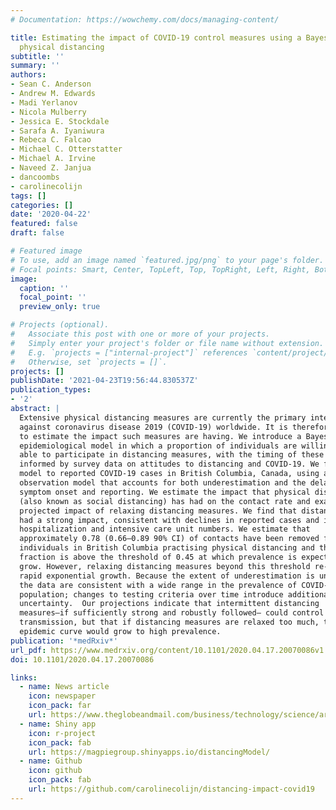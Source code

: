 ```yaml
---
# Documentation: https://wowchemy.com/docs/managing-content/

title: Estimating the impact of COVID-19 control measures using a Bayesian model of
  physical distancing
subtitle: ''
summary: ''
authors:
- Sean C. Anderson
- Andrew M. Edwards
- Madi Yerlanov
- Nicola Mulberry
- Jessica E. Stockdale
- Sarafa A. Iyaniwura
- Rebeca C. Falcao
- Michael C. Otterstatter
- Michael A. Irvine
- Naveed Z. Janjua
- dancoombs
- carolinecolijn
tags: []
categories: []
date: '2020-04-22'
featured: false
draft: false

# Featured image
# To use, add an image named `featured.jpg/png` to your page's folder.
# Focal points: Smart, Center, TopLeft, Top, TopRight, Left, Right, BottomLeft, Bottom, BottomRight.
image:
  caption: ''
  focal_point: ''
  preview_only: true

# Projects (optional).
#   Associate this post with one or more of your projects.
#   Simply enter your project's folder or file name without extension.
#   E.g. `projects = ["internal-project"]` references `content/project/deep-learning/index.md`.
#   Otherwise, set `projects = []`.
projects: []
publishDate: '2021-04-23T19:56:44.830537Z'
publication_types:
- '2'
abstract: |
  Extensive physical distancing measures are currently the primary intervention
  against coronavirus disease 2019 (COVID-19) worldwide. It is therefore urgent
  to estimate the impact such measures are having. We introduce a Bayesian
  epidemiological model in which a proportion of individuals are willing and
  able to participate in distancing measures, with the timing of these measures
  informed by survey data on attitudes to distancing and COVID-19. We fit our
  model to reported COVID-19 cases in British Columbia, Canada, using an
  observation model that accounts for both underestimation and the delay between
  symptom onset and reporting. We estimate the impact that physical distancing
  (also known as social distancing) has had on the contact rate and examine the
  projected impact of relaxing distancing measures. We find that distancing has
  had a strong impact, consistent with declines in reported cases and in
  hospitalization and intensive care unit numbers. We estimate that
  approximately 0.78 (0.66–0.89 90% CI) of contacts have been removed for
  individuals in British Columbia practising physical distancing and that this
  fraction is above the threshold of 0.45 at which prevalence is expected to
  grow. However, relaxing distancing measures beyond this threshold re-starts
  rapid exponential growth. Because the extent of underestimation is unknown,
  the data are consistent with a wide range in the prevalence of COVID-19 in the
  population; changes to testing criteria over time introduce additional
  uncertainty.  Our projections indicate that intermittent distancing
  measures—if sufficiently strong and robustly followed— could control COVID-19
  transmission, but that if distancing measures are relaxed too much, the
  epidemic curve would grow to high prevalence.
publication: '*medRxiv*'
url_pdf: https://www.medrxiv.org/content/10.1101/2020.04.17.20070086v1.full.pdf
doi: 10.1101/2020.04.17.20070086

links:
  - name: News article
    icon: newspaper
    icon_pack: far
    url: https://www.theglobeandmail.com/business/technology/science/article-when-does-social-distancing-end-these-graphs-show-where-were-heading/
  - name: Shiny app
    icon: r-project
    icon_pack: fab
    url: https://magpiegroup.shinyapps.io/distancingModel/
  - name: Github
    icon: github
    icon_pack: fab
    url: https://github.com/carolinecolijn/distancing-impact-covid19
---
```

